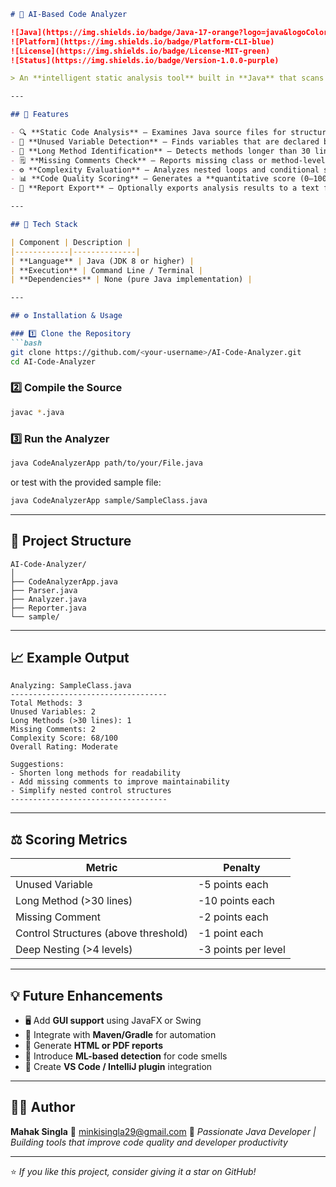 ````markdown
# 🧠 AI-Based Code Analyzer

![Java](https://img.shields.io/badge/Java-17-orange?logo=java&logoColor=white)
![Platform](https://img.shields.io/badge/Platform-CLI-blue)
![License](https://img.shields.io/badge/License-MIT-green)
![Status](https://img.shields.io/badge/Version-1.0.0-purple)

> An **intelligent static analysis tool** built in **Java** that scans source files to measure code quality, maintainability, and complexity — offering meaningful feedback for developers.

---

## 🚀 Features

- 🔍 **Static Code Analysis** — Examines Java source files for structural and logical issues  
- 🧩 **Unused Variable Detection** — Finds variables that are declared but never used  
- 📏 **Long Method Identification** — Detects methods longer than 30 lines  
- 🗒️ **Missing Comments Check** — Reports missing class or method-level documentation  
- ⚙️ **Complexity Evaluation** — Analyzes nested loops and conditional structures  
- 📊 **Code Quality Scoring** — Generates a **quantitative score (0–100)** for each file  
- 🧾 **Report Export** — Optionally exports analysis results to a text file  

---

## 🧰 Tech Stack

| Component | Description |
|------------|--------------|
| **Language** | Java (JDK 8 or higher) |
| **Execution** | Command Line / Terminal |
| **Dependencies** | None (pure Java implementation) |

---

## ⚙️ Installation & Usage

### 1️⃣ Clone the Repository
```bash
git clone https://github.com/<your-username>/AI-Code-Analyzer.git
cd AI-Code-Analyzer
````

### 2️⃣ Compile the Source

```bash
javac *.java
```

### 3️⃣ Run the Analyzer

```bash
java CodeAnalyzerApp path/to/your/File.java
```

or test with the provided sample file:

```bash
java CodeAnalyzerApp sample/SampleClass.java
```

---

## 📂 Project Structure

```
AI-Code-Analyzer/
│
├── CodeAnalyzerApp.java
├── Parser.java
├── Analyzer.java
├── Reporter.java
└── sample/
```

---

## 📈 Example Output

```
Analyzing: SampleClass.java
-----------------------------------
Total Methods: 3
Unused Variables: 2
Long Methods (>30 lines): 1
Missing Comments: 2
Complexity Score: 68/100
Overall Rating: Moderate

Suggestions:
- Shorten long methods for readability
- Add missing comments to improve maintainability
- Simplify nested control structures
-----------------------------------
```

---

## ⚖️ Scoring Metrics

| Metric                               | Penalty             |
| ------------------------------------ | ------------------- |
| Unused Variable                      | -5 points each      |
| Long Method (>30 lines)              | -10 points each     |
| Missing Comment                      | -2 points each      |
| Control Structures (above threshold) | -1 point each       |
| Deep Nesting (>4 levels)             | -3 points per level |

---

## 💡 Future Enhancements

* 🖥️ Add **GUI support** using JavaFX or Swing
* 🧩 Integrate with **Maven/Gradle** for automation
* 📄 Generate **HTML or PDF reports**
* 🤖 Introduce **ML-based detection** for code smells
* 🔌 Create **VS Code / IntelliJ plugin** integration

---

## 🧑‍💻 Author

**Mahak Singla**
📧 [minkisingla29@gmail.com](mailto:minkisingla29@gmail.com)
💼 *Passionate Java Developer | Building tools that improve code quality and developer productivity*

---

⭐ *If you like this project, consider giving it a star on GitHub!*

```
```

